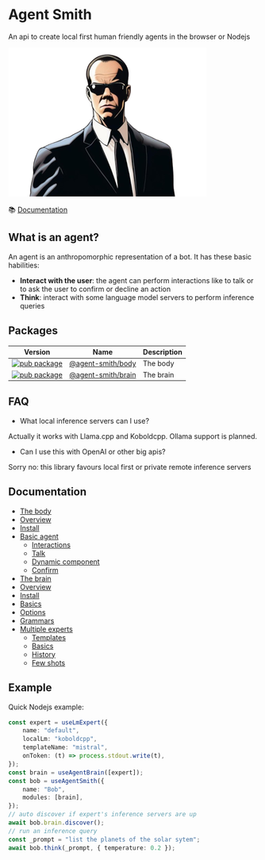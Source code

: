 # Agent Smith

An api to create local first human friendly agents in the browser or Nodejs

![Agent Smith](docsite/public/img/agentsmith.png)

:books: [Documentation](https://synw.github.io/agent-smith/)

## What is an agent?

An agent is an anthropomorphic representation of a bot. It has these basic habilities:

- **Interact with the user**: the agent can perform interactions like to talk or to ask the user to confirm or decline an action
- **Think**: interact with some language model servers to perform inference queries

## Packages

| Version | Name | Description |
| --- | --- | --- |
| [![pub package](https://img.shields.io/npm/v/@agent-smith/body)](https://www.npmjs.com/package/@agent-smith/body) | [@agent-smith/body](https://github.com/synw/agent-smith/tree/main/packages/body) | The body |
| [![pub package](https://img.shields.io/npm/v/@agent-smith/brain)](https://www.npmjs.com/package/@agent-smith/brain) | [@agent-smith/brain](https://github.com/synw/agent-smith/tree/main/packages/brain) | The brain |

## FAQ

- What local inference servers can I use?

Actually it works with Llama.cpp and Koboldcpp. Ollama support is planned.

- Can I use this with OpenAI or other big apis?

Sorry no: this library favours local first or private remote inference servers

## Documentation

- [The body](https://synw.github.io/agent-smith/the_body)
- [Overview](https://synw.github.io/agent-smith/the_body/overview)
- [Install](https://synw.github.io/agent-smith/the_body/install)
- [Basic agent](https://synw.github.io/agent-smith/the_body/basic_agent)
    - [Interactions](https://synw.github.io/agent-smith/the_body/interactions)
    - [Talk](https://synw.github.io/agent-smith/the_body/interactions/talk)
    - [Dynamic component](https://synw.github.io/agent-smith/the_body/interactions/dynamic_component)
    - [Confirm](https://synw.github.io/agent-smith/the_body/interactions/confirm)
- [The brain](https://synw.github.io/agent-smith/the_brain)
- [Overview](https://synw.github.io/agent-smith/the_brain/overview)
- [Install](https://synw.github.io/agent-smith/the_brain/install)
- [Basics](https://synw.github.io/agent-smith/the_brain/basics)
- [Options](https://synw.github.io/agent-smith/the_brain/options)
- [Grammars](https://synw.github.io/agent-smith/the_brain/grammars)
- [Multiple experts](https://synw.github.io/agent-smith/the_brain/multiple_experts)
    - [Templates](https://synw.github.io/agent-smith/the_brain/templates)
    - [Basics](https://synw.github.io/agent-smith/the_brain/templates/basics)
    - [History](https://synw.github.io/agent-smith/the_brain/templates/history)
    - [Few shots](https://synw.github.io/agent-smith/the_brain/templates/few_shots)

## Example

Quick Nodejs example:

```ts
const expert = useLmExpert({
    name: "default",
    localLm: "koboldcpp",
    templateName: "mistral",
    onToken: (t) => process.stdout.write(t),
});
const brain = useAgentBrain([expert]);
const bob = useAgentSmith({
    name: "Bob",
    modules: [brain],
});
// auto discover if expert's inference servers are up
await bob.brain.discover();
// run an inference query
const _prompt = "list the planets of the solar sytem";
await bob.think(_prompt, { temperature: 0.2 });
```
